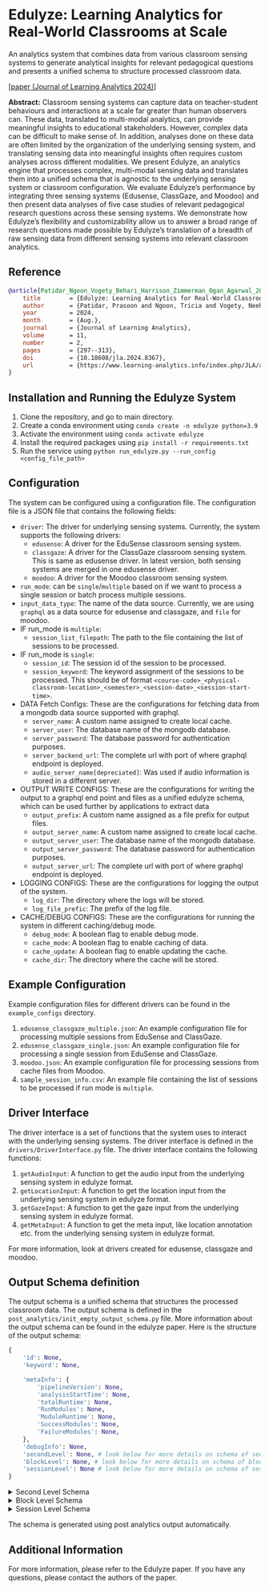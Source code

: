# Edulyze: Learning Analytics for Real-World Classrooms at Scale
An analytics system that combines data from various classroom sensing systems to generate analytical insights for relevant pedagogical questions and presents a unified schema to structure processed classroom data.

[[paper (Journal of Learning Analytics 2024)](https://www.learning-analytics.info/index.php/JLA/article/view/8367)]

**Abstract:**
Classroom sensing systems can capture data on teacher-student behaviours and interactions at a scale far greater than human observers can. These data, translated to multi-modal analytics, can provide meaningful insights to educational stakeholders. However, complex data can be difficult to make sense of. In addition, analyses done on these data are often limited by the organization of the underlying sensing system, and translating sensing data into meaningful insights often requires custom analyses across different modalities. We present Edulyze, an analytics engine that processes complex, multi-modal sensing data and translates them into a unified schema that is agnostic to the underlying sensing system or classroom configuration. We evaluate Edulyze’s performance by integrating three sensing systems (Edusense, ClassGaze, and Moodoo) and then present data analyses of five case studies of relevant pedagogical research questions across these sensing systems. We demonstrate how Edulyze’s flexibility and customizability allow us to answer a broad range of research questions made possible by Edulyze’s translation of a breadth of raw sensing data from different sensing systems into relevant classroom analytics. 

## Reference

```bibtex
@article{Patidar_Ngoon_Vogety_Behari_Harrison_Zimmerman_Ogan_Agarwal_2024,
	title        = {Edulyze: Learning Analytics for Real-World Classrooms at Scale},
	author       = {Patidar, Prasoon and Ngoon, Tricia and Vogety, Neeharika and Behari, Nikhil and Harrison, Chris and Zimmerman, John and Ogan, Amy and Agarwal, Yuvraj},
	year         = 2024,
	month        = {Aug.},
	journal      = {Journal of Learning Analytics},
	volume       = 11,
	number       = 2,
	pages        = {297--313},
	doi          = {10.18608/jla.2024.8367},
	url          = {https://www.learning-analytics.info/index.php/JLA/article/view/8367},
}
```

## Installation and Running the Edulyze System
1. Clone the repository, and go to main directory.
2. Create a conda environment using `conda create -n edulyze python=3.9`
3. Activate the environment using `conda activate edulyze`
4. Install the required packages using `pip install -r requirements.txt`
5. Run the service using `python run_edulyze.py --run_config <config_file_path>`

## Configuration
The system can be configured using a configuration file. The configuration file is a JSON file that contains the following fields:

- `driver`: The driver for underlying sensing systems. Currently, the system supports the following drivers:
  - `edusense`: A driver for the EduSense classroom sensing system.
  - `classgaze`: A driver for the ClassGaze classroom sensing system. This is same as edusense driver. In latest version, both sensing systems are merged in one edusense driver.
  - `moodoo`: A driver for the Moodoo classroom sensing system.
- `run_mode`: can be `single`/`multiple` based on if we want to process a single session or batch process multiple sessions.
- `input_data_type`: The name of the data source. Currently, we are using `graphql` as a data source for edusense and classgaze, and `file` for moodoo.
- IF run_mode is `multiple`:
  - `session_list_filepath`: The path to the file containing the list of sessions to be processed.
- IF run_mode is `single`:
  - `session_id`: The session id of the session to be processed.
  - `session_keyword`: The keyword assignment of the sessions to be processed. This should be of format `<course-code>_<physical-classroom-location>_<semester>_<session-date>_<session-start-time>`.
- DATA Fetch Configs: These are the configurations for fetching data from a mongodb data source supported with graphql.
  - `server_name`: A custom name assigned to create local cache.
  - `server_user`: The database name of the mongodb database.
  - `server_password`: The database password for authentication purposes.
  - `server_backend_url`: The complete url with port of where graphql endpoint is deployed.
  - `audio_server_name[depreciated]`: Was used if audio information is stored in a different server.
- OUTPUT WRITE CONFIGS: These are the configurations for writing the output to a graphql end point and files as a unified edulyze schema, which can be used further by applications to extract data
  - `output_prefix`: A custom name assigned as a file prefix for output files.
  - `output_server_name`: A custom name assigned to create local cache.
  - `output_server_user`: The database name of the mongodb database.
  - `output_server_password`: The database password for authentication purposes.
  - `output_server_url`: The complete url with port of where graphql endpoint is deployed.
- LOGGING CONFIGS: These are the configurations for logging the output of the system.
  - `log_dir`: The directory where the logs will be stored.
  - `log_file_prefic`: The prefix of the log file.
- CACHE/DEBUG CONFIGS: These are the configurations for running the system in different caching/debug mode.
  - `debug_mode`: A boolean flag to enable debug mode.
  - `cache_mode`: A boolean flag to enable caching of data.
  - `cache_update`: A boolean flag to enable updating the cache.
  - `cache_dir`: The directory where the cache will be stored.

## Example Configuration

Example configuration files for different drivers can be found in the `example_configs` directory.
1. `edusense_classgaze_multiple.json`: An example configuration file for processing multiple sessions from EduSense and ClassGaze.
2. `edusense_classgaze_single.json`: An example configuration file for processing a single session from EduSense and ClassGaze.
3. `moodoo.json`: An example configuration file for processing sessions from cache files from Moodoo.
4. `sample_session_info.csv`: An example file containing the list of sessions to be processed if run mode is `multiple`.

## Driver Interface

The driver interface is a set of functions that the system uses to interact with the underlying sensing systems. The driver interface is defined in the `drivers/DriverInterface.py` file. The driver interface contains the following functions:

1. `getAudioInput`: A function to get the audio input from the underlying sensing system in edulyze format.
2. `getLocationInput`: A function to get the location input from the underlying sensing system in edulyze format.
3. `getGazeInput`: A function to get the gaze input from the underlying sensing system in edulyze format.
4. `getMetaInput`: A function to get the meta input, like location annotation etc. from the underlying sensing system in edulyze format.

For more information, look at drivers created for edusense, classgaze and moodoo.

## Output Schema definition

The output schema is a unified schema that structures the processed classroom data. The output schema is defined in the `post_analytics/init_empty_output_schema.py` file. More information about the output schema can be found in the edulyze paper. Here is the structure of the output schema:

```python
{
    'id': None,
    'keyword': None,

    'metaInfo': {
        'pipelineVersion': None,
        'analysisStartTime': None,
        'totalRuntime': None,
        'RunModules': None,
        'ModuleRuntime': None,
        'SuccessModules': None,
        'FailureModules': None,
    },
    'debugInfo': None,
    'secondLevel': None, # look below for more details on schema of second info
    'blockLevel': None, # look below for more details on schema of block info
    'sessionLevel': None # look below for more details on schema of session info
}
```
<details>
<summary>Second Level Schema</summary>


The `secondLevel` field contains the following fields:

```python
{
    'secondInfo': {
        'unixSeconds': None,
        'frameStart': None,
        'frameEnd': None,
    },
    'audio': {
        'isSilence': None,
        'isObjectNoise': None,
        'isTeacherOnly': None,
        'isSingleSpeaker': None,
    },
    'gaze': {
        'instructor': {
            'angle': None,
            'angleChange': None,
            'direction': None,
            'viewingSectorThreshold': None,
            'countStudentsInGaze': None,
            'towardsStudents': None,
            'lookingDown': None,
        },
        'student': {
            'id': None,
            'angle': None,
            'angleChange': None,
            'direction': None,
            'towardsInstructor': None,
            'lookingDown': None,
            'lookingFront': None,
        }
    },
    'location': {
        'instructor': {
            'atBoard': None,
            'atPodium': None,
            'isMoving': None,
            'locationCoordinates': None,
            'locationCategory': None,
            'locationEntropy': None,
            'headEntropy': None,
        },
        'student': {
            'id': None,
            'trackingIdMap': None,
            'isMoving': None,
            'locationCoordinates': None,
            'locationCategory': None,
            'locationEntropy': None,
            'headEntropy': None,
        }
    },
    'posture': {
        'instructor': {
            'isStanding': None,
            'isPointing': None,
            'pointingDirection': None,
            'handPosture': None,
            'headPosture': None,
            'centroidFaceDistance': None,
            'centroidFaceDistanceAbsolute': None,
        },
        'student': {
            'id': None,
            'isStanding': None,
            'bodyPosture': None,
            'headPosture': None,
            'handPosture': None,
        }
    },
    'crossModal': None
}
```

</details>

<details>
<summary>Block Level Schema</summary>


The `blockLevel` field contains the following fields:

```python
{
    'blockInfo': {
        'unixStartSecond': int,
        'blockLength': int,
        'id': int,
    },
    'audio': {
        'silenceFraction': None,
        'objectFraction': None,
        'teacherOnlyFraction': None,
        'singleSpeakerFraction': None,
        'teacherActivityType': None,
        'teacherActivityFraction': None,
        'teacherActivityTimes': None,
    },
    'gaze': {
        'instructor': {
            'gazeCategory': None,
            'totalCategoryFraction': None,
            'longestCategoryFraction': None,
            'principalGaze': {
                'direction': None,
                'directionVariation': None,
                'longestStayFraction': None,
            },
            'rollMean': None,
            'yawMean': None,
            'pitchMean': None,
            'rollVariance': None,
            'yawVariance': None,
            'pitchVariance': None,
        },
        'student': {
            'id': None,
            'numOccurrencesInBlock': None,
            'gazeCategory': None,
            'totalCategoryFraction': None,
            'longestCategoryFraction': None,
            'directionMean': None,
            'directionVariation': None,
            'towardsInstructorFraction': None,
            'lookingDownFraction': None,
            'lookingFrontFraction': None,
            'rollMean': None,
            'yawMean': None,
            'pitchMean': None,
            'rollVariance': None,
            'yawVariance': None,
            'pitchVariance': None,
        }
    },
    'location': {
        'instructor': {
            'totalBoardFraction': None,
            'longestBoardFraction': None,
            'totalPodiumFraction': None,
            'longestPodiumFraction': None,
            'totalMovingFraction': None,
            'longestMovingFraction': None,
            'locationCategory': ('left', 'right'),
            'CategoryFraction': None,
            'longestCategoryFraction': None,
            'stayAtLocation': None,
            'stayAtLocationTimes': None,
            'longestStayFraction': None,
            'principalMovement': {
                'directionMean': None,
                'directionVariation': None,
                'directionComps': None,
            },
        },
        'student': {
            'id': None,
            'numOccurrencesInBlock': None,
            'isSettled': None,
            'meanBodyEntropy': None,
            'maxBodyEntropy': None,
            'varBodyEntropy': None,
            'meanHeadEntropy': None,
            'maxHeadEntropy': None,
            'varHeadEntropy': None,
            'stayCoordinates': None,
            'clusterCount': None,
            'clusterCenters': None,
            'clusterStudentIds': None,
            'seatingArrangement': None,
        }
    },
    'posture': {
        'instructor': {
            'standingFraction': None,
            'handPostureCategory': None,
            'handPostureCategoryFraction': None,
            'headPostureCategory': None,
            'headPostureCategoryFraction': None,
            'meanCentroidFaceDistance': None,
            'varCentroidFaceDistance': None,
        },
        'student': {
            'id': None,
            'numOccurrencesInBlock': None,
            'isStandingFraction': None,
            'bodyPostureCategory': None,
            'bodyPostureCategoryFraction': None,
            'headPostureCategory': None,
            'headPostureCategoryFraction': None,
            'handPostureCategory': None,
            'handPostureCategoryFraction': None,
        }
    },
    'crossModal': None

}
```
</details>

<details>
<summary>Session Level Schema</summary>

The `sessionLevel` field consist of following schema.

```python
{
    'sessionInfo': {
        'unixStartSecond': int,
        'sessionLength': int,
    },
    'audio': {
        'audioBasedActivityType': None,
        'audioBasedActivityFraction': None,
        'audioBasedActivityBlocks': None, # a list like [ [(0,10), (12,14)], [(10,12),(14,20)]]
    },
    'gaze': {
        'instructor': {
            'gazePreference': None,
            'topLocations': None,
            'topLocationsGazeLeftFraction': None,
            'objectCategory': None,
            'lookingAtObjectFraction': None,
        },
        'student': {
            'id': None,
            'gazeCategory': None,
            'gazeCategoryFraction': None,
        }
    },
    'location': {
        'instructor': {
            'locationBasedActivityType': None,
            'locationBasedActivityFraction': None,
            'locationBasedActivityBlocks': None,
            'locationClusterCount': int,
            'locationClusterCenter': None,
            'locationClusterSize': None,
            'totalBoardFraction': None,
            'longestBoardFraction': None,
            'totalPodiumFraction': None,
            'longestPodiumFraction': None,
            'totalMovingFraction': None,
            'longestMovingFraction': None,
            'locationCategory': ('left', 'right'),
            'CategoryFraction': None,
            'longestCategoryFraction': None,
        },
        'student': {
            'id': None,
            'settleDownTime': None,
            'entryTime': None,
            'entryLocation': None,
            'exitTime': None,
            'exitLocation': None,
            'seatingCategories': None,
            'seatingCategoryBlocks': None,
        }
    },
    'posture': {
        'instructor': {
            'bodyPosturePreference': None,
            'pointingClusterCount': int,
            'pointingClusterCenter': None,
            'pointingClusterSize': None,
        },
        'student': {
            'id': None,
            'handPosturePreference': None,
            'headPosturePreference': None,
        }
    },
    'crossModal': None
}
```
</details>

The schema is generated using post analytics output automatically.

## Additional Information

For more information, please refer to the Edulyze paper. If you have any questions, please contact the authors of the paper.






